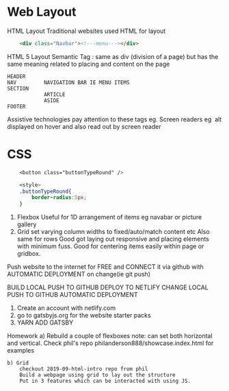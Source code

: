 # Web Layout

HTML Layout
    Traditional websites used HTML for layout
```html    
    <div class="Navbar"><!---menu---></div>
```

HTML 5 Layout
    Semantic Tag : same as div (division of a page) but has the same meaning related to placing and content on the page
    
    HEADER
    NAV         NAVIGATION BAR IE MENU ITEMS
    SECTION
                ARTICLE
                ASIDE
    FOOTER

Assistive technologies pay attention to these tags
    eg. Screen readers
    eg <img alt="" title="" />
        alt displayed on hover and also read out by screen reader

# CSS
```css
    <button class="buttonTypeRound" />

    <style>
    .buttonTypeRound{
        border-radius:5px;
    }
```
1) Flexbox
    Useful for 1D arrangement of items eg navabar or picture gallery
2) Grid
    set varying column widths to fixed/auto/match content etc
    Also same for rows
    Good got laying out responsive and placing elements with minimum fuss. Good for centering items easily within page or gridbox.


Push website to the internet for FREE and CONNECT it via github with AUTOMATIC DEPLOYMENT on change(ie git push)

BUILD LOCAL
    PUSH TO GITHUB
        DEPLOY TO NETLIFY
CHANGE LOCAL
    PUSH TO GITHUB
        AUTOMATIC DEPLOYMENT

1) Create an account with netlify.com
2) go to gatsbyjs.org for the website starter packs
3) YARN ADD GATSBY

Homework
    a) Rebuild a couple of flexboxes
    note: can set both horizontal and vertical.
    Check phil's repo philanderson888/showcase.index.html for examples

    b) Grid
        checkout 2019-09-html-intro repo from phil
        Build a webpage using grid to lay out the structure
        Put in 3 features which can be interacted with using JS.